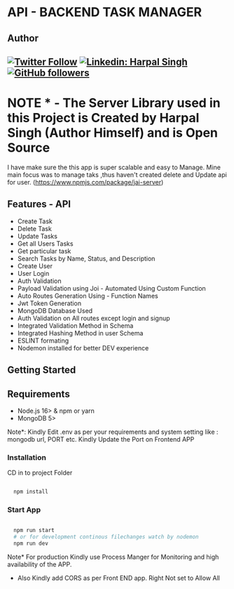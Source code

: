# API - BACKEND TASK MANAGER

## Author

[![Twitter Follow](https://img.shields.io/twitter/follow/Harpalsingh_11?label=Follow)](https://twitter.com/intent/follow?screen_name=Harpalsingh_11)
[![Linkedin: Harpal Singh](https://img.shields.io/badge/-harpalsingh11-blue?style=flat-square&logo=Linkedin&logoColor=white&link=https://www.linkedin.com/in/harpalsingh11)](https://www.linkedin.com/in/hsk11/)
[![GitHub followers](https://img.shields.io/github/followers/hsk11?label=Follow&style=social)](https://github.com/hsk11)
---

# NOTE * - The Server Library used in this Project is Created by Harpal Singh (Author Himself) and is Open Source

I have make sure the this app is super scalable and easy to Manage. Mine main focus was to manage taks ,thus haven't created delete and Update api for user. (https://www.npmjs.com/package/jai-server)

## Features - API

- Create Task
- Delete Task
- Update Tasks
- Get all Users Tasks
- Get particular task
- Search Tasks by Name, Status, and Description
- Create User
- User Login
- Auth Validation
- Payload Validation using Joi - Automated Using Custom Function
- Auto Routes Generation Using - Function Names
- Jwt Token Generation
- MongoDB Database Used
- Auth Validation on All routes except login and signup
- Integrated Validation Method in Schema
- Integrated Hashing Method in user Schema
- ESLINT formating
- Nodemon installed for better DEV experience


## Getting Started

## Requirements
- Node.js 16> & npm or yarn
- MongoDB 5>


Note*: Kindly Edit .env as per your requirements and system setting like : mongodb url, PORT etc. Kindly Update the Port on Frontend APP

### Installation


CD in to project Folder


```bash

  npm install

```

### Start App


```bash

  npm run start 
  # or for development continous filechanges watch by nodemon
  npm run dev

```

Note* For production Kindly use Process Manger for Monitoring and high availability of the APP. 
* Also Kindly add CORS as per Front END app. Right Not set to Allow All